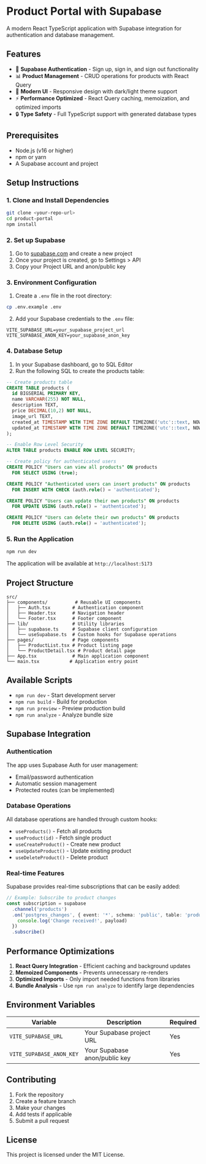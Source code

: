 # Product Portal with Supabase

A modern React TypeScript application with Supabase integration for authentication and database management.

## Features

- 🔐 **Supabase Authentication** - Sign up, sign in, and sign out functionality
- 📊 **Product Management** - CRUD operations for products with React Query
- 🎨 **Modern UI** - Responsive design with dark/light theme support
- ⚡ **Performance Optimized** - React Query caching, memoization, and optimized imports
- 🔒 **Type Safety** - Full TypeScript support with generated database types

## Prerequisites

- Node.js (v16 or higher)
- npm or yarn
- A Supabase account and project

## Setup Instructions

### 1. Clone and Install Dependencies

```bash
git clone <your-repo-url>
cd product-portal
npm install
```

### 2. Set up Supabase

1. Go to [supabase.com](https://supabase.com) and create a new project
2. Once your project is created, go to Settings > API
3. Copy your Project URL and anon/public key

### 3. Environment Configuration

1. Create a `.env` file in the root directory:
```bash
cp .env.example .env
```

2. Add your Supabase credentials to the `.env` file:
```env
VITE_SUPABASE_URL=your_supabase_project_url
VITE_SUPABASE_ANON_KEY=your_supabase_anon_key
```

### 4. Database Setup

1. In your Supabase dashboard, go to SQL Editor
2. Run the following SQL to create the products table:

```sql
-- Create products table
CREATE TABLE products (
  id BIGSERIAL PRIMARY KEY,
  name VARCHAR(255) NOT NULL,
  description TEXT,
  price DECIMAL(10,2) NOT NULL,
  image_url TEXT,
  created_at TIMESTAMP WITH TIME ZONE DEFAULT TIMEZONE('utc'::text, NOW()) NOT NULL,
  updated_at TIMESTAMP WITH TIME ZONE DEFAULT TIMEZONE('utc'::text, NOW()) NOT NULL
);

-- Enable Row Level Security
ALTER TABLE products ENABLE ROW LEVEL SECURITY;

-- Create policy for authenticated users
CREATE POLICY "Users can view all products" ON products
  FOR SELECT USING (true);

CREATE POLICY "Authenticated users can insert products" ON products
  FOR INSERT WITH CHECK (auth.role() = 'authenticated');

CREATE POLICY "Users can update their own products" ON products
  FOR UPDATE USING (auth.role() = 'authenticated');

CREATE POLICY "Users can delete their own products" ON products
  FOR DELETE USING (auth.role() = 'authenticated');
```

### 5. Run the Application

```bash
npm run dev
```

The application will be available at `http://localhost:5173`

## Project Structure

```
src/
├── components/          # Reusable UI components
│   ├── Auth.tsx        # Authentication component
│   ├── Header.tsx      # Navigation header
│   └── Footer.tsx      # Footer component
├── lib/                # Utility libraries
│   ├── supabase.ts     # Supabase client configuration
│   └── useSupabase.ts  # Custom hooks for Supabase operations
├── pages/              # Page components
│   ├── ProductList.tsx # Product listing page
│   └── ProductDetail.tsx # Product detail page
├── App.tsx             # Main application component
└── main.tsx           # Application entry point
```

## Available Scripts

- `npm run dev` - Start development server
- `npm run build` - Build for production
- `npm run preview` - Preview production build
- `npm run analyze` - Analyze bundle size

## Supabase Integration

### Authentication
The app uses Supabase Auth for user management:
- Email/password authentication
- Automatic session management
- Protected routes (can be implemented)

### Database Operations
All database operations are handled through custom hooks:
- `useProducts()` - Fetch all products
- `useProduct(id)` - Fetch single product
- `useCreateProduct()` - Create new product
- `useUpdateProduct()` - Update existing product
- `useDeleteProduct()` - Delete product

### Real-time Features
Supabase provides real-time subscriptions that can be easily added:
```typescript
// Example: Subscribe to product changes
const subscription = supabase
  .channel('products')
  .on('postgres_changes', { event: '*', schema: 'public', table: 'products' }, payload => {
    console.log('Change received!', payload)
  })
  .subscribe()
```

## Performance Optimizations

1. **React Query Integration** - Efficient caching and background updates
2. **Memoized Components** - Prevents unnecessary re-renders
3. **Optimized Imports** - Only import needed functions from libraries
4. **Bundle Analysis** - Use `npm run analyze` to identify large dependencies

## Environment Variables

| Variable | Description | Required |
|----------|-------------|----------|
| `VITE_SUPABASE_URL` | Your Supabase project URL | Yes |
| `VITE_SUPABASE_ANON_KEY` | Your Supabase anon/public key | Yes |

## Contributing

1. Fork the repository
2. Create a feature branch
3. Make your changes
4. Add tests if applicable
5. Submit a pull request

## License

This project is licensed under the MIT License.